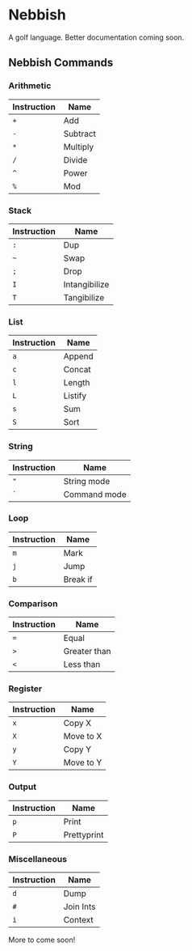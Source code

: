 # Nebbish

A golf language. Better documentation coming soon.

## Nebbish Commands

### Arithmetic
| Instruction | Name        |
|-------------|-------------|
| `+`         | Add         |
| `-`         | Subtract    |
| `*`         | Multiply    |
| `/`         | Divide      |
| `^`         | Power       |
| `%`         | Mod         |

### Stack
| Instruction | Name         |
|-------------|--------------|
| `:`         | Dup          |
| `~`         | Swap         |
| `;`         | Drop         |
| `I`         | Intangibilize|
| `T`         | Tangibilize  |

### List
| Instruction | Name         |
|-------------|--------------|
| `a`         | Append       |
| `c`         | Concat       |
| `l`         | Length       |
| `L`         | Listify      |
| `s`         | Sum          |
| `S`         | Sort         |

### String
| Instruction | Name        |
|-------------|-------------|
| `"`         | String mode  |
| `` ` ``     | Command mode  |

### Loop
| Instruction | Name         |
|-------------|--------------|
| `m`         | Mark         |
| `j`         | Jump         |
| `b`         | Break if     |

### Comparison
| Instruction | Name         |
|-------------|--------------|
| `=`         | Equal        |
| `>`         | Greater than |
| `<`         | Less than    |

### Register
| Instruction | Name         |
|-------------|--------------|
| `x`         | Copy X       |
| `X`         | Move to X    |
| `y`         | Copy Y       |
| `Y`         | Move to Y    |

### Output
| Instruction | Name         |
|-------------|--------------|
| `p`         | Print        |
| `P`         | Prettyprint  |

### Miscellaneous
| Instruction | Name         |
|-------------|--------------|
| `d`         | Dump         |
| `#`         | Join Ints    |
| `i`         | Context      |

More to come soon!

